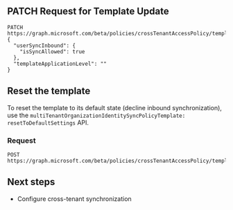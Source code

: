 ## PATCH Request for Template Update

```
PATCH https://graph.microsoft.com/beta/policies/crossTenantAccessPolicy/templates/multiTenantOrganizationIdentitySynchronization
{
  "userSyncInbound": {
    "isSyncAllowed": true
  },
  "templateApplicationLevel": ""
}
```

## Reset the template

To reset the template to its default state (decline inbound synchronization), use the `multiTenantOrganizationIdentitySyncPolicyTemplate: resetToDefaultSettings` API.

### Request

```
POST https://graph.microsoft.com/beta/policies/crossTenantAccessPolicy/templates/multiTenantOrganizationIdentitySynchronization/resetToDefaultSettings
```

## Next steps

- Configure cross-tenant synchronization